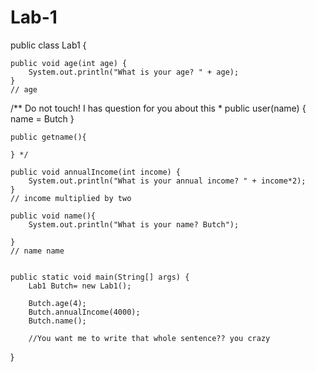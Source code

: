 # Lab-1

public class Lab1 {

    public void age(int age) {
        System.out.println("What is your age? " + age);
    }
    // age

   /** Do not touch! I has question for you about this 
    * 
    public user(name) {
       name = Butch
    }   
    
    public getname(){
        
    } */
    
    public void annualIncome(int income) {
        System.out.println("What is your annual income? " + income*2);
    }
    // income multiplied by two
    
    public void name(){
        System.out.println("What is your name? Butch");
               
    }
    // name name
    
    
    public static void main(String[] args) {
        Lab1 Butch= new Lab1();
        
        Butch.age(4);
        Butch.annualIncome(4000);
        Butch.name();
        
        //You want me to write that whole sentence?? you crazy
}
